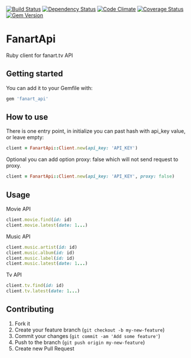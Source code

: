 [![Build Status](https://travis-ci.org/wafcio/fanart_api.png?branch=master)](https://travis-ci.org/wafcio/fanart_api)
[![Dependency Status](https://gemnasium.com/wafcio/fanart_api.png)](https://gemnasium.com/wafcio/fanart_api)
[![Code Climate](https://codeclimate.com/github/wafcio/fanart_api.png)](https://codeclimate.com/github/wafcio/fanart_api)
[![Coverage Status](https://coveralls.io/repos/wafcio/fanart_api/badge.png)](https://coveralls.io/r/wafcio/fanart_api)
[![Gem Version](https://badge.fury.io/rb/fanart_api.png)](http://badge.fury.io/rb/fanart_api)

# FanartApi

Ruby client for fanart.tv API

## Getting started

You can add it to your Gemfile with:

```ruby
gem 'fanart_api'
```

## How to use

There is one entry point, in initialize you can past hash with api_key value, or leave empty:

```ruby
client = FanartApi::Client.new(api_key: 'API_KEY')
```

Optional you can add option proxy: false which will not send request to proxy.

```ruby
client = FanartApi::Client.new(api_key: 'API_KEY', proxy: false)
```

## Usage

Movie API

```ruby
client.movie.find(id: id)
client.movie.latest(date: 1...)
```

Music API

```ruby
client.music.artist(id: id)
client.music.album(id: id)
client.music.label(id: id)
client.music.latest(date: 1...)
```

Tv API

```ruby
client.tv.find(id: id)
client.tv.latest(date: 1...)
```

## Contributing

1. Fork it
2. Create your feature branch (`git checkout -b my-new-feature`)
3. Commit your changes (`git commit -am 'Add some feature'`)
4. Push to the branch (`git push origin my-new-feature`)
5. Create new Pull Request
